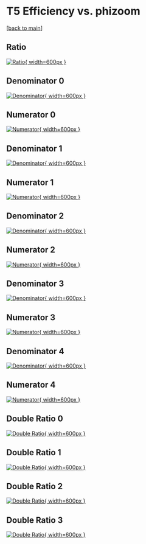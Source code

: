 # T5 Efficiency vs. phizoom

[[back to main](./)]



## Ratio

[![Ratio](../mtv/var/T5_loweta_321_-1_eff_phizoom.png){ width=600px }](../mtv/var/T5_loweta_321_-1_eff_phizoom.pdf)

## Denominator 0

[![Denominator](../mtv/den/T5_loweta_321_-1_eff_phizoom_den0.png){ width=600px }](../mtv/den/T5_loweta_321_-1_eff_phizoom_den0.pdf)

## Numerator 0

[![Numerator](../mtv/num/T5_loweta_321_-1_eff_phizoom_num0.png){ width=600px }](../mtv/num/T5_loweta_321_-1_eff_phizoom_num0.pdf)

## Denominator 1

[![Denominator](../mtv/den/T5_loweta_321_-1_eff_phizoom_den1.png){ width=600px }](../mtv/den/T5_loweta_321_-1_eff_phizoom_den1.pdf)

## Numerator 1

[![Numerator](../mtv/num/T5_loweta_321_-1_eff_phizoom_num1.png){ width=600px }](../mtv/num/T5_loweta_321_-1_eff_phizoom_num1.pdf)

## Denominator 2

[![Denominator](../mtv/den/T5_loweta_321_-1_eff_phizoom_den2.png){ width=600px }](../mtv/den/T5_loweta_321_-1_eff_phizoom_den2.pdf)

## Numerator 2

[![Numerator](../mtv/num/T5_loweta_321_-1_eff_phizoom_num2.png){ width=600px }](../mtv/num/T5_loweta_321_-1_eff_phizoom_num2.pdf)

## Denominator 3

[![Denominator](../mtv/den/T5_loweta_321_-1_eff_phizoom_den3.png){ width=600px }](../mtv/den/T5_loweta_321_-1_eff_phizoom_den3.pdf)

## Numerator 3

[![Numerator](../mtv/num/T5_loweta_321_-1_eff_phizoom_num3.png){ width=600px }](../mtv/num/T5_loweta_321_-1_eff_phizoom_num3.pdf)

## Denominator 4

[![Denominator](../mtv/den/T5_loweta_321_-1_eff_phizoom_den4.png){ width=600px }](../mtv/den/T5_loweta_321_-1_eff_phizoom_den4.pdf)

## Numerator 4

[![Numerator](../mtv/num/T5_loweta_321_-1_eff_phizoom_num4.png){ width=600px }](../mtv/num/T5_loweta_321_-1_eff_phizoom_num4.pdf)

## Double Ratio 0

[![Double Ratio](../mtv/ratio/T5_loweta_321_-1_eff_phizoom_ratio0.png){ width=600px }](../mtv/ratio/T5_loweta_321_-1_eff_phizoom_ratio0.pdf)

## Double Ratio 1

[![Double Ratio](../mtv/ratio/T5_loweta_321_-1_eff_phizoom_ratio1.png){ width=600px }](../mtv/ratio/T5_loweta_321_-1_eff_phizoom_ratio1.pdf)

## Double Ratio 2

[![Double Ratio](../mtv/ratio/T5_loweta_321_-1_eff_phizoom_ratio2.png){ width=600px }](../mtv/ratio/T5_loweta_321_-1_eff_phizoom_ratio2.pdf)

## Double Ratio 3

[![Double Ratio](../mtv/ratio/T5_loweta_321_-1_eff_phizoom_ratio3.png){ width=600px }](../mtv/ratio/T5_loweta_321_-1_eff_phizoom_ratio3.pdf)

